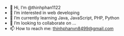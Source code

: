 - 👋 Hi, I’m @thinhphan1122
- 👀 I’m interested in web developing
- 🌱 I’m currently learning Java, JavaScript, PHP, Python
- 💞️ I’m looking to collaborate on ...
- 📫 How to reach me: thinhphanvn8499@gmail.com

<!---
thinhphan1122/thinhphan1122 is a ✨ special ✨ repository because its `README.md` (this file) appears on your GitHub profile.
You can click the Preview link to take a look at your changes.
--->
